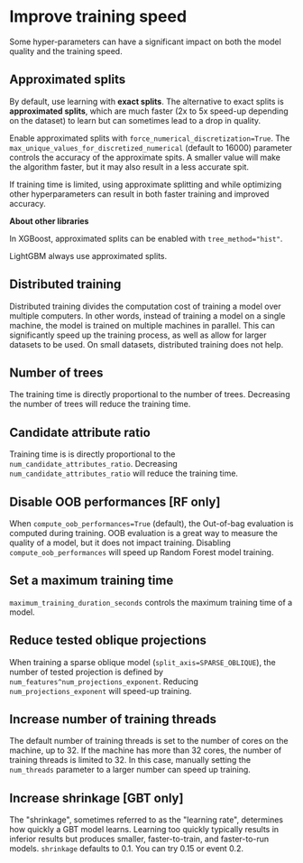 # Improve training speed

Some hyper-parameters can have a significant impact on both the model quality
and the training speed.

## Approximated splits

By default, use learning with **exact splits**. The alternative to exact splits
is **approximated splits**, which are much faster (2x to 5x speed-up depending
on the dataset) to learn but can sometimes lead to a drop in quality.

Enable approximated splits with `force_numerical_discretization=True`. The
`max_unique_values_for_discretized_numerical` (default to 16000) parameter
controls the accuracy of the approximate spits. A smaller value will make the
algorithm faster, but it may also result in a less accurate spit.

If training time is limited, using approximate splitting and while optimizing
other hyperparameters can result in both faster training and improved accuracy.

**About other libraries**

In XGBoost, approximated splits can be enabled with `tree_method="hist"`.

LightGBM always use approximated splits.

## Distributed training

Distributed training divides the computation cost of training a model over
multiple computers. In other words, instead of training a model on a single
machine, the model is trained on multiple machines in parallel. This can
significantly speed up the training process, as well as allow for larger
datasets to be used. On small datasets, distributed training does not help.

## Number of trees

The training time is directly proportional to the number of trees. Decreasing
the number of trees will reduce the training time.

## Candidate attribute ratio

Training time is is directly proportional to the
`num_candidate_attributes_ratio`. Decreasing `num_candidate_attributes_ratio`
will reduce the training time.

## Disable OOB performances [RF only]

When `compute_oob_performances=True` (default), the Out-of-bag evaluation is
computed during training. OOB evaluation is a great way to measure the quality
of a model, but it does not impact training. Disabling
`compute_oob_performances` will speed up Random Forest model training.

## Set a maximum training time

`maximum_training_duration_seconds` controls the maximum training time of a
model.

## Reduce tested oblique projections

When training a sparse oblique model (`split_axis=SPARSE_OBLIQUE`), the number
of tested projection is defined by `num_features^num_projections_exponent`.
Reducing `num_projections_exponent` will speed-up training.

## Increase number of training threads

The default number of training threads is set to the number of cores on the
machine, up to 32. If the machine has more than 32 cores, the number of training
threads is limited to 32. In this case, manually setting the `num_threads`
parameter to a larger number can speed up training.

## Increase shrinkage [GBT only]

The "shrinkage", sometimes referred to as the "learning rate", determines how
quickly a GBT model learns. Learning too quickly typically results in inferior
results but produces smaller, faster-to-train, and faster-to-run models.
`shrinkage` defaults to 0.1. You can try 0.15 or event 0.2.
